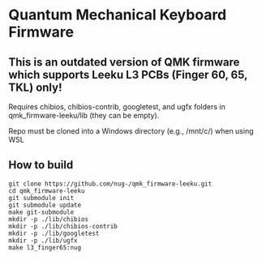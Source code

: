 # Quantum Mechanical Keyboard Firmware

## This is an outdated version of QMK firmware which supports Leeku L3 PCBs (Finger 60, 65, TKL) only!
Requires chibios, chibios-contrib, googletest, and ugfx folders in qmk_firmware-leeku/lib (they can be empty). 

Repo must be cloned into a Windows directory (e.g., /mnt/c/) when using WSL

## How to build

```
git clone https://github.com/nug-/qmk_firmware-leeku.git
cd qmk_firmware-leeku
git submodule init
git submodule update
make git-submodule
mkdir -p ./lib/chibios
mkdir -p ./lib/chibios-contrib
mkdir -p ./lib/googletest
mkdir -p ./lib/ugfx
make l3_finger65:nug
```
